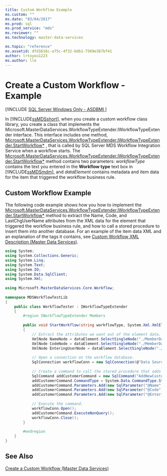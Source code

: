 ```yaml
---
title: Custom Workflow Example
ms.custom: ""
ms.date: "03/04/2017"
ms.prod: sql
ms.prod_service: "mds"
ms.reviewer: ""
ms.technology: master-data-services

ms.topic: "reference"
ms.assetid: dfd1616c-a75c-4f32-bdb1-7569e367bf41
author: lrtoyou1223
ms.author: lle
---
```

# Create a Custom Workflow - Example

[!INCLUDE [SQL Server Windows Only - ASDBMI ](../../includes/applies-to-version/sql-windows-only-asdbmi.md)]

  In [!INCLUDE[ssMDSshort](../../includes/ssmdsshort-md.md)], when you create a custom workflow class library, you create a class that implements the Microsoft.MasterDataServices.WorkflowTypeExtender.IWorkflowTypeExtender interface. This interface includes one method, [Microsoft.MasterDataServices.WorkflowTypeExtender.IWorkflowTypeExtender.StartWorkflow*](/previous-versions/sql/sql-server-2016/hh759009(v=sql.130)) , that is called by SQL Server MDS Workflow Integration Service when a workflow starts. The [Microsoft.MasterDataServices.WorkflowTypeExtender.IWorkflowTypeExtender.StartWorkflow*](/previous-versions/sql/sql-server-2016/hh759009(v=sql.130))  method contains two parameters: *workflowType* contains the text you entered in the **Workflow type** text box in [!INCLUDE[ssMDSmdm](../../includes/ssmdsmdm-md.md)], and *dataElement* contains metadata and item data for the item that triggered the workflow business rule.  
  
## Custom Workflow Example  
 The following code example shows how you how to implement the [Microsoft.MasterDataServices.WorkflowTypeExtender.IWorkflowTypeExtender.StartWorkflow*](/previous-versions/sql/sql-server-2016/hh759009(v=sql.130))  method to extract the Name, Code, and LastChgUserName attributes from the XML data for the element that triggered the workflow business rule, and how to call a stored procedure to insert them into another database. For an example of the item data XML and an explanation of the tags it contains, see [Custom Workflow XML Description &#40;Master Data Services&#41;](../../master-data-services/develop/create-a-custom-workflow-xml-description.md).  
  
```csharp  
using System;  
using System.Collections.Generic;  
using System.Linq;  
using System.Text;  
using System.IO;  
using System.Data.SqlClient;  
using System.Xml;  
  
using Microsoft.MasterDataServices.Core.Workflow;  
  
namespace MDSWorkflowTestLib  
{  
    public class WorkflowTester : IWorkflowTypeExtender  
    {  
        #region IWorkflowTypeExtender Members  
  
        public void StartWorkflow(string workflowType, System.Xml.XmlElement dataElement)  
        {  
            // Extract the attributes we want out of the element data.  
            XmlNode NameNode = dataElement.SelectSingleNode("./MemberData/Name");  
            XmlNode CodeNode = dataElement.SelectSingleNode("./MemberData/Code");  
            XmlNode EnteringUserNode = dataElement.SelectSingleNode("./MemberData/LastChgUserName");  
  
            // Open a connection on the workflow database.  
            SqlConnection workflowConn = new SqlConnection(@"Data Source=<Server instance>; Initial Catalog=WorkflowTest; Integrated Security=True");  
  
            // Create a command to call the stored procedure that adds a new user to the workflow database.  
            SqlCommand addCustomerCommand = new SqlCommand("AddNewCustomer", workflowConn);  
            addCustomerCommand.CommandType = System.Data.CommandType.StoredProcedure;  
            addCustomerCommand.Parameters.Add(new SqlParameter("@Name", NameNode.InnerText));  
            addCustomerCommand.Parameters.Add(new SqlParameter("@Code", CodeNode.InnerText));  
            addCustomerCommand.Parameters.Add(new SqlParameter("@EnteringUser", EnteringUserNode.InnerText));  
  
            // Execute the command.  
            workflowConn.Open();  
            addCustomerCommand.ExecuteNonQuery();  
            workflowConn.Close();  
        }  
  
        #endregion  
    }  
}  
```  
  
## See Also  
 [Create a Custom Workflow &#40;Master Data Services&#41;](../../master-data-services/develop/create-a-custom-workflow-master-data-services.md)  
  
  
